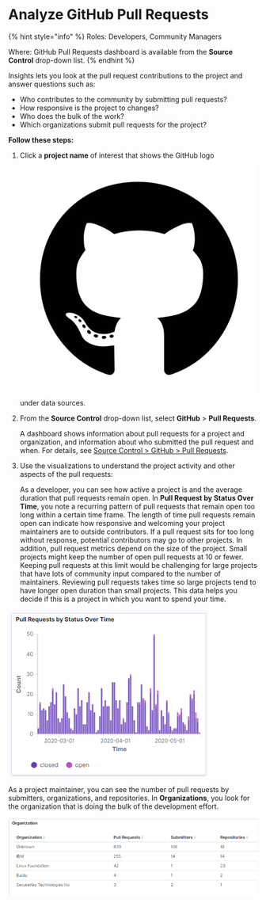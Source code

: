 # Analyze GitHub Pull Requests

{% hint style="info" %}
Roles: Developers, Community Managers

Where: GitHub Pull Requests dashboard is available from the **Source Control** drop-down list.
{% endhint %}

Insights lets you look at the pull request contributions to the project and answer questions such as:

* Who contributes to the community by submitting pull requests?
* How responsive is the project to changes?
* Who does the bulk of the work?
* Which organizations submit pull requests for the project?

**Follow these steps:**

1. Click a **project name** of interest that shows the GitHub logo![](../../.gitbook/assets/18088191%20%281%29.png)under data sources.
2. From the **Source Control** drop-down list, select **GitHub** &gt; **Pull Requests**.

   A dashboard shows information about pull requests for a project and organization, and information about who submitted the pull request and when. For details, see [Source Control &gt; GitHub &gt; Pull Requests](../view-project-dashboard/technical-trends/pull-request-management/github-pr.md#pull-requests).

3. Use the visualizations to understand the project activity and other aspects of the pull requests:

   As a developer, you can see how active a project is and the average duration that pull requests remain open. In **Pull Request by Status Over Time**, you note a recurring pattern of pull requests that remain open too long within a certain time frame. The length of time pull requests remain open can indicate how responsive and welcoming your project maintainers are to outside contributors. If a pull request sits for too long without response, potential contributors may go to other projects. In addition, pull request metrics depend on the size of the project. Small projects might keep the number of open pull requests at 10 or fewer. Keeping pull requests at this limit would be challenging for large projects that have lots of community input compared to the number of maintainers. Reviewing pull requests takes time so large projects tend to have longer open duration than small projects. This data helps you decide if this is a project in which you want to spend your time.

![Pull Requests by Status Over Time](../../.gitbook/assets/pull-requests-by-status-over-time.png)

As a project maintainer, you can see the number of pull requests by submitters, organizations, and repositories. In **Organizations**, you look for the organization that is doing the bulk of the development effort.

![Organization](../../.gitbook/assets/github-pull-requets-organization.png)

